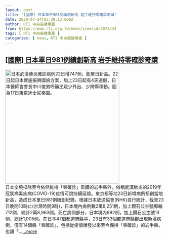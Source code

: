 ```yaml
---
layout: post
title: "[國際] 日本單日981例續創新高 岩手維持零確診奇蹟"
date: 2020-07-24T03:38:13.000Z
author: RTI 中央廣播電臺
from: https://www.rti.org.tw/news/view/id/2073334
tags: [ RTI 中央廣播電臺 ]
categories: [ news, RTI 中央廣播電臺 ]
---
```

<!--1595561893000-->
[[國際] 日本單日981例續創新高 岩手維持零確診奇蹟](https://www.rti.org.tw/news/view/id/2073334)
------

<div>
<img src="https://static.rti.org.tw/assets/thumbnails/2020/07/22/20200722000169M.jpg" width="360" alt="日本武漢肺炎確診病例22日增747例，創單日新高。22日起日本實施振興國旅方案，加上23日起有4天連假，日本醫師會會長中川俊男呼籲民眾少外出、少跨縣移動。圖為17日東京迪士尼樂園。" title="日本武漢肺炎確診病例22日增747例，創單日新高。22日起日本實施振興國旅方案，加上23日起有4天連假，日本醫師會會長中川俊男呼籲民眾少外出、少跨縣移動。圖為17日東京迪士尼樂園。"><br>日本全境扣除至今依然維持「零確診」奇蹟的岩手縣外，俗稱武漢肺炎的2019年冠狀病毒疾病(COVID-19)疫情可說持續延燒。東京都等地23日新增病例都創當地新高，造成日本單日981例續創紀錄。根據日本放送協會(NHK)自行統計，截至23日晚間10時止(台灣時間9時)，日本境內病例數2萬8,251例，加上鑽石公主號郵輪712例，總計2萬8,963例。死亡病例部分，日本境內992例，加上鑽石公主號13例，總計1,005例。在日本47個都道府縣中，23日有33個都道府縣都出現新增病例，僅有14個縣「零確診」，包括從疫情爆發以來至今保持「零確診」的岩手縣，也讓「...<a target="_blank" href="https://www.rti.org.tw/news/view/id/2073334">...more</a>
</div>
